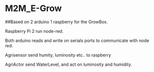 # M2M_E-Grow

##Based on 2 arduino 1 raspberry for the GrowBox.

Raspberry Pi 2 run node-red.

Both arduino reads and write on serials ports to communicate with node red.

Agrisensor send humity, luminosity etc.. to raspberry 

AgriActor send WaterLevel, and act on luminosity and humidity.



